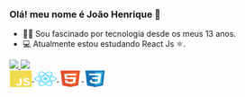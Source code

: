 ### Olá! meu nome é João Henrique 👋


- 👨‍💻 Sou fascinado por tecnologia desde os meus 13 anos.
- 💻 Atualmente estou estudando React Js ⚛️.

 <div style="display: inline">
  <a href="https://github.com/joaohenrique17k">
  <img height="150em" src="https://github-readme-stats.vercel.app/api?username=joaohenrique17k&show_icons=true&theme=dark&include_all_commits=true&count_private=true"/>
  <img height="170em" src="https://github-readme-stats.vercel.app/api/top-langs/?username=joaohenrique17k&layout=compact&langs_count=7&theme=dark"/>
</div>
<div style="display: inline"><br>
  <img align="center" alt="João-Js" height="30" width="40" src="https://raw.githubusercontent.com/devicons/devicon/master/icons/javascript/javascript-plain.svg">
  <img align="center" alt="João-React" height="30" width="40" src="https://raw.githubusercontent.com/devicons/devicon/master/icons/react/react-original.svg">
  <img align="center" alt="João-HTML" height="30" width="40" src="https://raw.githubusercontent.com/devicons/devicon/master/icons/html5/html5-original.svg">
  <img align="center" alt="João-CSS" height="30" width="40" src="https://raw.githubusercontent.com/devicons/devicon/master/icons/css3/css3-original.svg">


</div>

